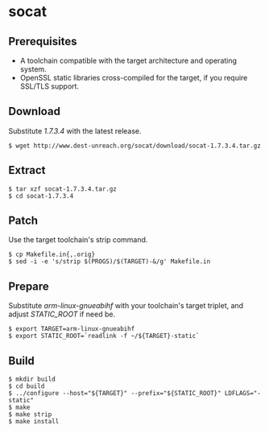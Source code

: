 # socat

## Prerequisites
* A toolchain compatible with the target architecture and operating system.
* OpenSSL static libraries cross-compiled for the target, if you require SSL/TLS support.

## Download
Substitute *1.7.3.4* with the latest release.
```
$ wget http://www.dest-unreach.org/socat/download/socat-1.7.3.4.tar.gz
```

## Extract
```
$ tar xzf socat-1.7.3.4.tar.gz
$ cd socat-1.7.3.4
```

## Patch
Use the target toolchain's strip command.
```
$ cp Makefile.in{,.orig}
$ sed -i -e 's/strip $(PROGS)/$(TARGET)-&/g' Makefile.in
```

## Prepare
Substitute *arm-linux-gnueabihf* with your toolchain's target triplet, and adjust *STATIC_ROOT* if need be.
```
$ export TARGET=arm-linux-gnueabihf
$ export STATIC_ROOT=`readlink -f ~/${TARGET}-static`
```

## Build
```
$ mkdir build
$ cd build
$ ../configure --host="${TARGET}" --prefix="${STATIC_ROOT}" LDFLAGS="-static"
$ make
$ make strip
$ make install
```
